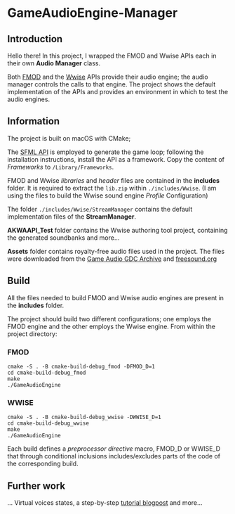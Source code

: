 # GameAudioEngine-Manager

## Introduction

Hello there! In this project, I wrapped the FMOD and Wwise APIs each in their own **Audio Manager** class.

Both [FMOD](https://fmod.com/resources/documentation-api?version=2.1&page=welcome.html) and the [Wwise](https://www.audiokinetic.com/fr/library/edge/?source=SDK&id=index.html) APIs provide their audio engine; the audio manager controls the calls to that engine.
The project shows the default implementation of the APIs and provides an environment in which to test the audio engines.

## Information

The project is built on macOS with CMake;

The [SFML API](https://www.sfml-dev.org/tutorials/2.5/start-osx.php) is employed to generate the game loop; following the installation instructions, install the API as a framework.
Copy the content of *Frameworks* to `/Library/Frameworks`.

FMOD and Wwise *libraries* and *header* files are contained in the **includes** folder.
It is required to extract the `lib.zip` within `./includes/Wwise`. (I am using the files to build the Wwise sound engine *Profile* Configuration)

The folder `./includes/Wwise/StreamManager` contains the default implementation files of the **StreamManager**.

**AKWAAPI_Test** folder contains the Wwise authoring tool project, containing the generated soundbanks and more…

**Assets** folder contains royalty-free audio files used in the project. The files were downloaded from the [Game Audio GDC Archive](https://sonniss.com/gameaudiogdc/) and [freesound.org](https://freesound.org/)

## Build 
All the files needed to build FMOD and Wwise audio engines are present in the **includes** folder.

The project should build two different configurations; one employs the FMOD engine and the other employs the Wwise engine. 
From within the project directory:

### FMOD
```
cmake -S . -B cmake-build-debug_fmod -DFMOD_D=1
cd cmake-build-debug_fmod
make
./GameAudioEngine 
```

### WWISE
```
cmake -S . -B cmake-build-debug_wwise -DWWISE_D=1 
cd cmake-build-debug_wwise
make 
./GameAudioEngine 
```

Each build defines a *preprocessor directive* macro, FMOD_D or WWISE_D that through conditional inclusions includes/excludes parts of the code of the corresponding build.

## Further work

... Virtual voices states, a step-by-step [tutorial blogpost](https://robertogrilli.home.blog/audio_blog/) and more...

